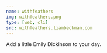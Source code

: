 ```yaml
---
name: withfeathers
img: withfeathers.png
type: [web, cli]
src: withfeathers.liambeckman.com
---
```


Add a little Emily Dickinson to your day.

